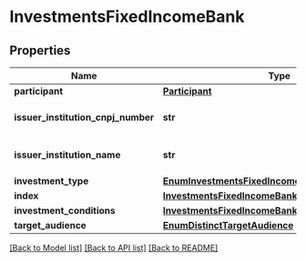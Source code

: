 # InvestmentsFixedIncomeBank

## Properties
Name | Type | Description | Notes
------------ | ------------- | ------------- | -------------
**participant** | [**Participant**](Participant.md) |  | 
**issuer_institution_cnpj_number** | **str** | CNPJ da instituição emissora. | 
**issuer_institution_name** | **str** | Nome da instituição emissora. | 
**investment_type** | [**EnumInvestmentsFixedIncomeBankProductType**](EnumInvestmentsFixedIncomeBankProductType.md) |  | 
**index** | [**InvestmentsFixedIncomeBankIndex**](InvestmentsFixedIncomeBankIndex.md) |  | 
**investment_conditions** | [**InvestmentsFixedIncomeBankInvestmentConditions**](InvestmentsFixedIncomeBankInvestmentConditions.md) |  | 
**target_audience** | [**EnumDistinctTargetAudience**](EnumDistinctTargetAudience.md) |  | 

[[Back to Model list]](../README.md#documentation-for-models) [[Back to API list]](../README.md#documentation-for-api-endpoints) [[Back to README]](../README.md)

